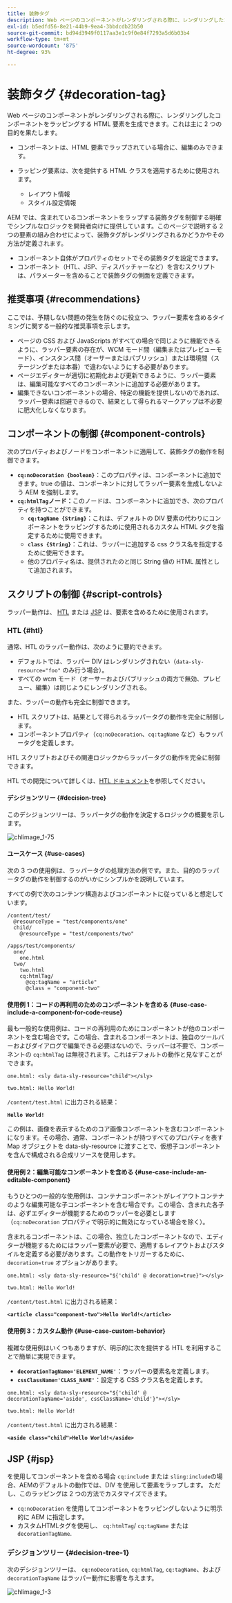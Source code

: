 ```yaml
---
title: 装飾タグ
description: Web ページのコンポーネントがレンダリングされる際に、レンダリングしたコンポーネントをラッピングする HTML 要素を生成できます。AEM では、含まれているコンポーネントをラップする装飾タグを制御する明確でシンプルなロジックを開発者向けに提供しています。
exl-id: b5edfd56-8e21-44b9-9ea4-3bbdcdb23b50
source-git-commit: bd94d3949f0117aa3e1c9f0e84f7293a5d6b03b4
workflow-type: tm+mt
source-wordcount: '875'
ht-degree: 93%

---
```


# 装飾タグ {#decoration-tag}

Web ページのコンポーネントがレンダリングされる際に、レンダリングしたコンポーネントをラッピングする HTML 要素を生成できます。これは主に 2 つの目的を果たします。

* コンポーネントは、HTML 要素でラップされている場合に、編集のみできます。
* ラッピング要素は、次を提供する HTML クラスを適用するために使用されます。

   * レイアウト情報
   * スタイル設定情報

AEM では、含まれているコンポーネントをラップする装飾タグを制御する明確でシンプルなロジックを開発者向けに提供しています。このページで説明する 2 つの要素の組み合わせによって、装飾タグがレンダリングされるかどうかやその方法が定義されます。

* コンポーネント自体がプロパティのセットでその装飾タグを設定できます。
* コンポーネント（HTL、JSP、ディスパッチャーなど）を含むスクリプトは、パラメーターを含めることで装飾タグの側面を定義できます。

## 推奨事項 {#recommendations}

ここでは、予期しない問題の発生を防ぐのに役立つ、ラッパー要素を含めるタイミングに関する一般的な推奨事項を示します。

* ページの CSS および JavaScripts がすべての場合で同じように機能できるように、ラッパー要素の存在が、WCM モード間（編集またはプレビューモード）、インスタンス間（オーサーまたはパブリッシュ）または環境間（ステージングまたは本番）で違わないようにする必要があります。
* ページエディターが適切に初期化および更新できるように、ラッパー要素は、編集可能なすべてのコンポーネントに追加する必要があります。
* 編集できないコンポーネントの場合、特定の機能を提供しないのであれば、ラッパー要素は回避できるので、結果として得られるマークアップは不必要に肥大化しなくなります。

## コンポーネントの制御 {#component-controls}

次のプロパティおよびノードをコンポーネントに適用して、装飾タグの動作を制御できます。

* **`cq:noDecoration {boolean}`**：このプロパティは、コンポーネントに追加できます。true の値は、コンポーネントに対してラッパー要素を生成しないよう AEM を強制します。
* **`cq:htmlTag`ノード：**&#x200B;このノードは、コンポーネントに追加でき、次のプロパティを持つことができます。
   * **`cq:tagName {String}`**：これは、デフォルトの DIV 要素の代わりにコンポーネントをラッピングするために使用されるカスタム HTML タグを指定するために使用できます。
   * **`class {String}`**：これは、ラッパーに追加する css クラス名を指定するために使用できます。
   * 他のプロパティ名は、提供されたのと同じ String 値の HTML 属性として追加されます。

## スクリプトの制御 {#script-controls}

ラッパー動作は、 [HTL](/help/sites-developing/decoration-tag.md#htl) または [JSP](/help/sites-developing/decoration-tag.md#jsp) は、要素を含めるために使用されます。

### HTL {#htl}

通常、HTL のラッパー動作は、次のように要約できます。

* デフォルトでは、ラッパー DIV はレンダリングされない（`data-sly-resource="foo"` のみ行う場合）。
* すべての wcm モード（オーサーおよびパブリッシュの両方で無効、プレビュー、編集）は同じようにレンダリングされる。

また、ラッパーの動作も完全に制御できます。

* HTL スクリプトは、結果として得られるラッパータグの動作を完全に制御します。
* コンポーネントプロパティ（`cq:noDecoration`、`cq:tagName` など）もラッパータグを定義します。

HTL スクリプトおよびその関連ロジックからラッパータグの動作を完全に制御できます。

HTL での開発について詳しくは、[HTL ドキュメント](https://helpx.adobe.com/jp/experience-manager/htl/user-guide.html)を参照してください。

#### デシジョンツリー {#decision-tree}

このデシジョンツリーは、ラッパータグの動作を決定するロジックの概要を示します。

![chlimage_1-75](assets/chlimage_1-75.png)

#### ユースケース {#use-cases}

次の 3 つの使用例は、ラッパータグの処理方法の例です。また、目的のラッパータグの動作を制御するのがいかにシンプルかを説明しています。

すべての例で次のコンテンツ構造およびコンポーネントに従っていると想定しています。

```
/content/test/
  @resourceType = "test/components/one"
  child/
    @resourceType = "test/components/two"
```

```
/apps/test/components/
  one/
    one.html
  two/
    two.html
    cq:htmlTag/
      @cq:tagName = "article"
      @class = "component-two"
```

#### 使用例 1：コードの再利用のためのコンポーネントを含める {#use-case-include-a-component-for-code-reuse}

最も一般的な使用例は、コードの再利用のためにコンポーネントが他のコンポーネントを含む場合です。この場合、含まれるコンポーネントは、独自のツールバーおよびダイアログで編集できる必要はないので、ラッパーは不要で、コンポーネントの `cq:htmlTag` は無視されます。これはデフォルトの動作と見なすことができます。

`one.html: <sly data-sly-resource="child"></sly>`

`two.html: Hello World!`

`/content/test.html` に出力される結果：

**`Hello World!`**

この例は、画像を表示するためのコア画像コンポーネントを含むコンポーネントになります。その場合、通常、コンポーネントが持つすべてのプロパティを表す Map オブジェクトを data-sly-resource に渡すことで、仮想子コンポーネントを含んで構成される合成リソースを使用します。

#### 使用例 2：編集可能なコンポーネントを含める {#use-case-include-an-editable-component}

もうひとつの一般的な使用例は、コンテナコンポーネントがレイアウトコンテナのような編集可能な子コンポーネントを含む場合です。この場合、含まれた各子は、必ずエディターが機能するためのラッパーを必要とします（`cq:noDecoration` プロパティで明示的に無効になっている場合を除く）。

含まれるコンポーネントは、この場合、独立したコンポーネントなので、エディターが機能するためにはラッパー要素が必要で、適用するレイアウトおよびスタイルを定義する必要があります。この動作をトリガーするために、`decoration=true` オプションがあります。

`one.html: <sly data-sly-resource="${'child' @ decoration=true}"></sly>`

`two.html: Hello World!`

`/content/test.html` に出力される結果：

**`<article class="component-two">Hello World!</article>`**

#### 使用例 3：カスタム動作 {#use-case-custom-behavior}

複雑な使用例はいくつもありますが、明示的に次を提供する HTL を利用することで簡単に実現できます。

* **`decorationTagName='ELEMENT_NAME'`**：ラッパーの要素名を定義します。
* **`cssClassName='CLASS_NAME'`**：設定する CSS クラス名を定義します。

`one.html: <sly data-sly-resource="${'child' @ decorationTagName='aside', cssClassName='child'}"></sly>`

`two.html: Hello World!`

`/content/test.html` に出力される結果：

**`<aside class="child">Hello World!</aside>`**

## JSP {#jsp}

を使用してコンポーネントを含める場合 `cq:includ`e または `sling:include`の場合、AEMのデフォルトの動作では、DIV を使用して要素をラップします。 ただし、このラッピングは 2 つの方法でカスタマイズできます。

* `cq:noDecoration` を使用してコンポーネントをラッピングしないように明示的に AEM に指定します。
* カスタムHTMLタグを使用し、 `cq:htmlTag`/ `cq:tagName` または `decorationTagName`.

### デシジョンツリー {#decision-tree-1}

次のデシジョンツリーは、 `cq:noDecoration`, `cq:htmlTag`, `cq:tagName`、および `decorationTagName` はラッパー動作に影響を与えます。

![chlimage_1-3](assets/chlimage_1-3.jpeg)
